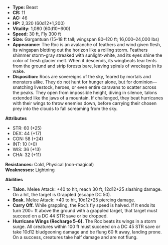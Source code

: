 - **Type:** Beast
- **CR:** 11
- **AC:** 46
- **HP:** 2,320 (60d12+1,200)
- **Vitality:** 1,080 (60d10+600)
- **Speed:** 30 ft, Fly 300 ft
- **Size:** Gargantuan (15–18 ft tall; wingspan 80–120 ft; 16,000–24,000 lbs)
- **Appearance:** The Roc is an avalanche of feathers and wind given flesh, its wingspan blotting out the horizon like a rolling storm. Feathers shimmer storm-gray streaked with sunlight-white, and its eyes shine the color of fresh glacier melt. When it descends, its wingbeats tear tents from the ground and strip forests bare, leaving spirals of wreckage in its wake.
- **Disposition:** Rocs are sovereigns of the sky, feared by mortals and monsters alike. They do not hunt for hunger alone, but for dominion—snatching livestock, heroes, or even entire caravans to scatter across the peaks. They open from impossible height, diving in silence, talons extended like the jaws of a mountain. If challenged, they beat hurricanes with their wings to throw enemies down, before carrying their chosen prey into the clouds to fall screaming from the sky.

**Attributes**
- STR: 60 (+25)
- DEX: 44 (+17)
- CON: 58 (+24)
- INT: 10 (+0)
- WIS: 36 (+13)
- CHA: 32 (+11)

**Resistances:** Cold, Physical (non-magical)  
**Weaknesses:** Lightning

**Abilities**
- **Talon.** Melee Attack: +40 to hit, reach 30 ft, 12d12+25 slashing damage. On a hit, the target is Grappled (escape DC 50).
- **Beak.** Melee Attack: +40 to hit, 10d12+25 piercing damage.
- **Carry Off.** While grappling, the Roc’s fly speed is halved. If it ends its turn 200+ ft above the ground with a grappled target, that target must succeed on a DC 44 STR save or be dropped.
- **Hurricane Wings (Recharge 5–6).** The Roc beats its wings in a storm surge. All creatures within 100 ft must succeed on a DC 45 STR save or take 10d12 bludgeoning damage and be flung 60 ft away, landing prone. On a success, creatures take half damage and are not flung.